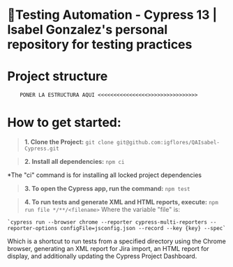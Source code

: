 # 🧪**Testing Automation - Cypress 13 | Isabel Gonzalez's personal repository for testing practices**

# Project structure
```
    PONER LA ESTRUCTURA AQUI <<<<<<<<<<<<<<<<>>>>>>>>>>>>>>>>
```


# How to get started:
>**1. Clone the Project:**
    ```
    git clone git@github.com:igflores/QAIsabel-Cypress.git
    ```

>**2. Install all dependencies:**
    ```
    npm ci
    ```

*The "ci" command is for installing all locked project dependencies

>**3. To open the Cypress app, run the command:**
    ```
    npm test
    ```

>**4. To run tests and generate XML and HTML reports, execute:**
    ```
    npm run file */**/<filename>
    ```
Where the variable "file" is:
```
`cypress run --browser chrome --reporter cypress-multi-reporters --reporter-options configFile=jsconfig.json --record --key {key} --spec`
```
Which is a shortcut to run tests from a specified directory using the Chrome browser, generating an XML report for Jira import, an HTML report for display, and additionally updating the Cypress Project Dashboard.
